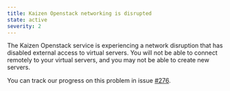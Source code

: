 ```yaml
---
title: Kaizen Openstack networking is disrupted
state: active
severity: 2
---
```


The Kaizen Openstack service is experiencing a network disruption that
has disabled external access to virtual servers. You will not be able
to connect remotely to your virtual servers, and you may not be able
to create new servers.

You can track our progress on this problem in issue
[#276](https://github.com/CCI-MOC/ops-issues/issues/276).

